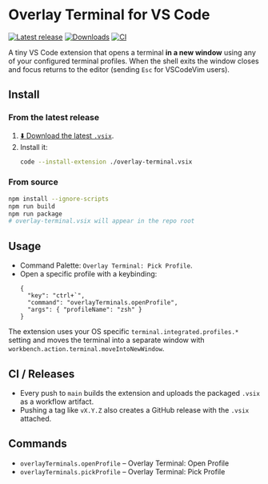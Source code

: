 # Overlay Terminal for VS Code

[![Latest release](https://img.shields.io/github/v/release/F286/overlay-terminal?sort=semver)](https://github.com/F286/overlay-terminal/releases/latest)
[![Downloads](https://img.shields.io/github/downloads/F286/overlay-terminal/latest/total)](https://github.com/F286/overlay-terminal/releases/latest)
[![CI](https://github.com/F286/overlay-terminal/actions/workflows/release.yml/badge.svg)](https://github.com/F286/overlay-terminal/actions/workflows/release.yml)

A tiny VS Code extension that opens a terminal **in a new window** using any of your configured terminal profiles. When the shell exits the window closes and focus returns to the editor (sending `Esc` for VSCodeVim users).

## Install

### From the latest release
1. [⬇️ Download the latest `.vsix`](https://github.com/F286/overlay-terminal/releases/latest/download/overlay-terminal.vsix).
2. Install it:
   ```bash
   code --install-extension ./overlay-terminal.vsix
   ```

### From source
```bash
npm install --ignore-scripts
npm run build
npm run package
# overlay-terminal.vsix will appear in the repo root
```

## Usage

* Command Palette: `Overlay Terminal: Pick Profile`.
* Open a specific profile with a keybinding:
  ```jsonc
  {
    "key": "ctrl+`",
    "command": "overlayTerminals.openProfile",
    "args": { "profileName": "zsh" }
  }
  ```

The extension uses your OS specific `terminal.integrated.profiles.*` setting and moves the terminal into a separate window with `workbench.action.terminal.moveIntoNewWindow`.

## CI / Releases

* Every push to `main` builds the extension and uploads the packaged `.vsix` as a workflow artifact.
* Pushing a tag like `vX.Y.Z` also creates a GitHub release with the `.vsix` attached.

## Commands

* `overlayTerminals.openProfile` – Overlay Terminal: Open Profile
* `overlayTerminals.pickProfile` – Overlay Terminal: Pick Profile
